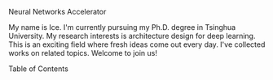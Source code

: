 Neural Networks Accelerator

My name is Ice. I'm currently pursuing my Ph.D. degree in Tsinghua University. My research interests is architecture design for deep learning. This is an exciting field where fresh ideas come out every day. I've collected works on related topics. Welcome to join us!

Table of Contents

